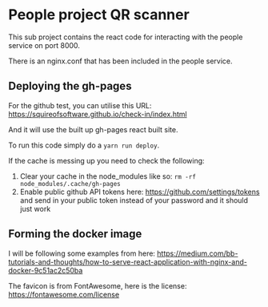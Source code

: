 # People project QR scanner

This sub project contains the react code for interacting with the
people service on port 8000.

There is an nginx.conf that has been included in the people service.

## Deploying the gh-pages

For the github test, you can utilise this URL:
https://squireofsoftware.github.io/check-in/index.html

And it will use the built up gh-pages react built site.

To run this code simply do a `yarn run deploy`.

If the cache is messing up you need to check the following:
1. Clear your cache in the node_modules like so: 
   `rm -rf node_modules/.cache/gh-pages`
2. Enable public github API tokens here: https://github.com/settings/tokens
   and send in your public token instead of your password and it
   should just work
   
## Forming the docker image

I will be following some examples from here: https://medium.com/bb-tutorials-and-thoughts/how-to-serve-react-application-with-nginx-and-docker-9c51ac2c50ba

The favicon is from FontAwesome, here is the license:
https://fontawesome.com/license